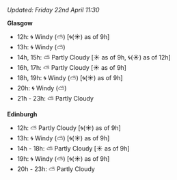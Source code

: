 *Updated: Friday 22nd April 11:30*

**Glasgow**

* 12h: :cyclone: Windy (:partly_sunny:) [:cyclone:(:sunny:) as of 9h]
* 13h: :cyclone: Windy (:partly_sunny:)
* 14h, 15h: :partly_sunny: Partly Cloudy [:sunny: as of 9h, :cyclone:(:sunny:) as of 12h]
* 16h, 17h: :partly_sunny: Partly Cloudy [:sunny: as of 9h]
* 18h, 19h: :cyclone: Windy (:partly_sunny:) [:cyclone:(:sunny:) as of 9h]
* 20h: :cyclone: Windy (:partly_sunny:)
* 21h - 23h: :partly_sunny: Partly Cloudy

**Edinburgh**

* 12h: :partly_sunny: Partly Cloudy [:cyclone:(:sunny:) as of 9h]
* 13h: :cyclone: Windy (:partly_sunny:) [:cyclone:(:sunny:) as of 9h]
* 14h - 18h: :partly_sunny: Partly Cloudy [:sunny: as of 9h]
* 19h: :cyclone: Windy (:partly_sunny:) [:cyclone:(:sunny:) as of 9h]
* 20h - 23h: :partly_sunny: Partly Cloudy
